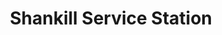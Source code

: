 ---
title: "Shankill Service Station"
url: /shankill/shankill-service-station/
shop: Lebensmittel
---